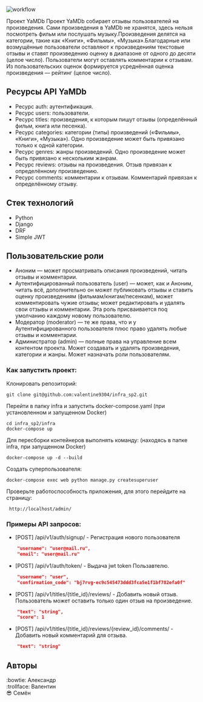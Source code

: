 ![workflow](https://github.com/valentine9304/yamdb_final/workflows/yamdb_workflow.yaml/badge.svg)

 Проект YaMDb
Проект YaMDb собирает отзывы пользователей на произведения. Сами произведения в YaMDb не хранятся, здесь нельзя посмотреть фильм или послушать музыку.Произведения делятся на категории, такие как «Книги», «Фильмы», «Музыка».Благодарные или возмущённые пользователи оставляют к произведениям текстовые отзывы и ставят произведению оценку в диапазоне от одного до десяти (целое число). Пользователи могут оставлять комментарии к отзывам. Из пользовательских оценок формируется усреднённая оценка произведения — рейтинг (целое число).

## Ресурсы API YaMDb
+ Ресурс auth: аутентификация.
+ Ресурс users: пользователи.
+ Ресурс titles: произведения, к которым пишут отзывы (определённый фильм, книга или песенка).
+ Ресурс categories: категории (типы) произведений («Фильмы», «Книги», «Музыка»). Одно произведение может быть привязано только к одной категории.
+ Ресурс genres: жанры произведений. Одно произведение может быть привязано к нескольким жанрам.
+ Ресурс reviews: отзывы на произведения. Отзыв привязан к определённому произведению.
+ Ресурс comments: комментарии к отзывам. Комментарий привязан к определённому отзыву.

## Стек технологий

+ Python
+ Django
+ DRF
+ Simple JWT

## Пользовательские роли
+ Аноним — может просматривать описания произведений, читать отзывы и комментарии.
+ Аутентифицированный пользователь (user) — может, как и Аноним, читать всё, дополнительно он может публиковать отзывы и ставить оценку произведениям (фильмам/книгам/песенкам), может комментировать чужие отзывы; может редактировать и удалять свои отзывы и комментарии. Эта роль присваивается поq умолчанию каждому новому пользователю.
+ Модератор (moderator) — те же права, что и у Аутентифицированного пользователя плюс право удалять любые отзывы и комментарии.
+ Администратор (admin) — полные права на управление всем контентом проекта. Может создавать и удалять произведения, категории и жанры. Может назначать роли пользователям.

### Как запустить проект:

Клонировать репозиторий:

```
git clone git@github.com:valentine9304/infra_sp2.git
```

Перейти в папку infra и запустить docker-compose.yaml
(при установленном и запущенном Docker)
```
cd infra_sp2/infra
docker-compose up
```

Для пересборки контейнеров выполнять команду:
(находясь в папке infra, при запущенном Docker)
```
docker-compose up -d --build
```

Создать суперпользователя:

```
docker-compose exec web python manage.py createsuperuser
```

Проверьте работоспособность приложения, для этого перейдите на страницу:

```
 http://localhost/admin/
```

### Примеры API запросов:
+ [POST] /api/v1/auth/signup/ - Регистрация нового пользователя
```json
    "username": "user@mail.ru",
    "email": "user@mail.ru"
```
+ [POST] /api/v1/auth/token/ - Выдача jwt token Пользавтелю. 
```json
    "username": "user",
    "confirmation_code": "bj7rvg-ec9c545473ddd3fca5e1f1bf782efa0f"
```
+ [POST] /api/v1/titles/{title_id}/reviews/ - Добавить новый отзыв. Пользователь может оставить только один отзыв на произведение.
```json
    "text": "string",
    "score": 1
```
+ [POST] /api/v1/titles/{title_id}/reviews/{review_id}/comments/ - Добавить новый комментарий для отзыва.
```json
    "text": "string"
```

## Авторы
:bowtie: Александр  
:trollface: Валентин  
:sunglasses: Семён
